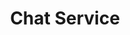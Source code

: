 ---
  title: Chat Service
  description: The Chat Service is a real-time messaging microservice built with NestJS, supporting both GraphQL and REST API interfaces. It allows users to initiate private conversations or group chats, send messages, delete/update them, and retrieve conversation histories. The service integrates WebSocket (Socket.io) for live chat and uses Swagger and Apollo Playground for API documentation and testing.
  release: 2025
  tags: ["nestjs","websockets", "socket.io", "postgres", "graphql", "microservice","event-driven-architecture", "docker", "passport", "jwt", "sqs", "mongodb", "typescript", "mongoose", "prisma"]
  job: backend
  breadcrumbs: [{ title: "Projects", href: "projects" }, { title: Emporium, href: 'projects/emporium' }, {title: Chat, href: projects/emporium/services/chat}]
---